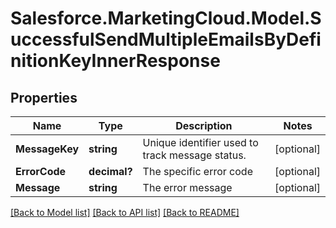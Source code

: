 # Salesforce.MarketingCloud.Model.SuccessfulSendMultipleEmailsByDefinitionKeyInnerResponse
## Properties

Name | Type | Description | Notes
------------ | ------------- | ------------- | -------------
**MessageKey** | **string** | Unique identifier used to track message status. | [optional] 
**ErrorCode** | **decimal?** | The specific error code | [optional] 
**Message** | **string** | The error message | [optional] 

[[Back to Model list]](../README.md#documentation-for-models) [[Back to API list]](../README.md#documentation-for-api-endpoints) [[Back to README]](../README.md)


